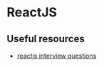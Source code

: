 # ReactJS


## Useful resources

- [reactjs interview questions](https://github.com/sudheerj/reactjs-interview-questions)
